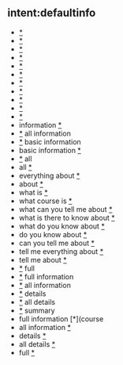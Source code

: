 ## intent:defaultinfo
- [*](course)
- [*](course)
- [*](course)
- [*](course)
- [*](course)
- [*](course)
- [*](course)
- [*](course)
- [*](course)
- [*](course)
- [*](course)
- information [*](course)
- [*](course) all information
- [*](course) basic information
- basic information [*](course)
- [*](course) all
- all [*](course)
- everything about [*](course)
- about [*](course)
- what is [*](course)
- what course is [*](course)
- what can you tell me about [*](course)
- what is there to know about [*](course)
- what do you know about [*](course)
- do you know about [*](course)
- can you tell me about [*](course)
- tell me everything about [*](course)
- tell me about [*](course)
- [*](course) full
- [*](course) full information
- [*](course) all information
- [*](course) details
- [*](course) all details
- [*](course) summary
- full information [*](course
- all information [*](course)
- details [*](course)
- all details [*](course)
- full [*](course)